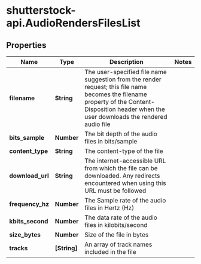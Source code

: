 # shutterstock-api.AudioRendersFilesList

## Properties
Name | Type | Description | Notes
------------ | ------------- | ------------- | -------------
**filename** | **String** | The user-specified file name suggestion from the render request; this file name becomes the filename property of the Content-Disposition header when the user downloads the rendered audio file | 
**bits_sample** | **Number** | The bit depth of the audio files in bits/sample | 
**content_type** | **String** | The content-type of the file | 
**download_url** | **String** | The internet-accessible URL from which the file can be downloaded. Any redirects encountered when using this URL must be followed | 
**frequency_hz** | **Number** | The Sample rate of the audio files in Hertz (Hz) | 
**kbits_second** | **Number** | The data rate of the audio files in kilobits/second | 
**size_bytes** | **Number** | Size of the file in bytes | 
**tracks** | **[String]** | An array of track names included in the file | 


